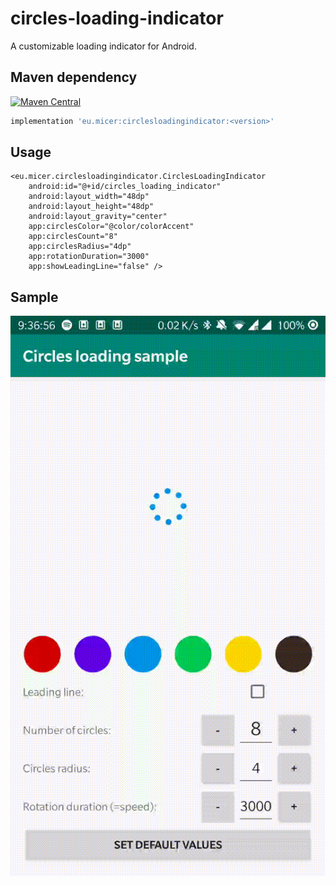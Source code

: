 # circles-loading-indicator
A customizable loading indicator for Android.


## Maven dependency

[![Maven Central](https://maven-badges.herokuapp.com/maven-central/eu.micer/circlesloadingindicator/badge.svg)](https://search.maven.org/artifact/eu.micer/circlesloadingindicator)

```gradle
implementation 'eu.micer:circlesloadingindicator:<version>'
```

## Usage
```
<eu.micer.circlesloadingindicator.CirclesLoadingIndicator
    android:id="@+id/circles_loading_indicator"
    android:layout_width="48dp"
    android:layout_height="48dp"
    android:layout_gravity="center"
    app:circlesColor="@color/colorAccent"
    app:circlesCount="8"
    app:circlesRadius="4dp"
    app:rotationDuration="3000"
    app:showLeadingLine="false" />
```

## Sample
![Example settings](/screenshots/device-2019-10-06-213739.gif "Example settings")
